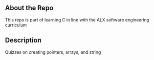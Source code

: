 ## About the Repo

This repo is part of learning C in line with the ALX software engineering curriculum
 ## Description 
Quizzes on creating pointers, arrays, and string

